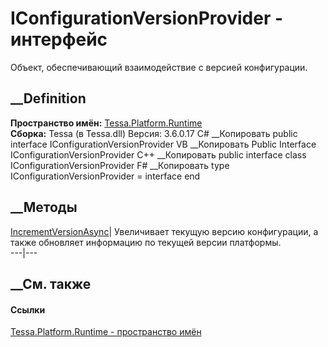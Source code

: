 # IConfigurationVersionProvider - интерфейс
Объект, обеспечивающий взаимодействие с версией конфигурации.
## __Definition
 **Пространство имён:** [Tessa.Platform.Runtime](N_Tessa_Platform_Runtime.htm)  
 **Сборка:** Tessa (в Tessa.dll) Версия: 3.6.0.17
C# __Копировать
     public interface IConfigurationVersionProvider
VB __Копировать
     Public Interface IConfigurationVersionProvider
C++ __Копировать
     public interface class IConfigurationVersionProvider
F# __Копировать
     type IConfigurationVersionProvider = interface end
##  __Методы
[IncrementVersionAsync](M_Tessa_Platform_Runtime_IConfigurationVersionProvider_IncrementVersionAsync.htm)|
Увеличивает текущую версию конфигурации, а также обновляет информацию по
текущей версии платформы.  
---|---  
##  __См. также
#### Ссылки
[Tessa.Platform.Runtime - пространство имён](N_Tessa_Platform_Runtime.htm)
